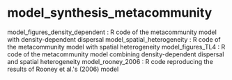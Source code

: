 # model_synthesis_metacommunity

model_figures_density_dependent : R code of the metacommunity model with density-dependent dispersal
model_spatial_heterogeneity : R code of the metacommunity model with spatial heterogeneity
model_figures_TL4 : R code of the metacommunity model combining density-dependent dispersal and spatial heterogeneity
model_rooney_2006 : R code reproducing the results of Rooney et al.'s (2006) model
